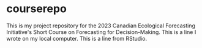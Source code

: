 # courserepo
This is my project repository for the 2023 Canadian Ecological Forecasting Initiative's Short Course on Forecasting for Decision-Making.
This is a line I wrote on my local computer.
This is a line from RStudio.